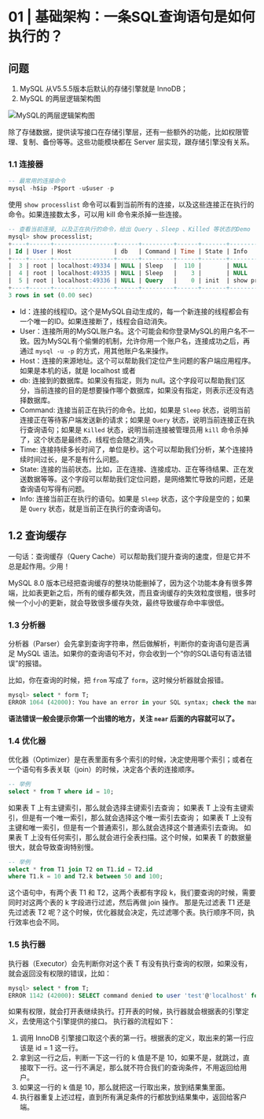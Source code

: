 # 01 | 基础架构：一条SQL查询语句是如何执行的？

## 问题

1. MySQL 从V5.5.5版本后默认的存储引擎就是 InnoDB； 
2. MySQL 的两层逻辑架构图

![MySQL的两层逻辑架构图](https://static001.geekbang.org/resource/image/6f/1b/6f6b4a4b4d3b6b3b6b3b3b3b3b3b1b6f.png)

除了存储数据，提供读写接口在存储引擎层，还有一些额外的功能，比如权限管理、复制、备份等等。这些功能模块都在 Server 层实现，跟存储引擎没有关系。

### 1.1 连接器

```sql
-- 最常用的连接命令
mysql -h$ip -P$port -u$user -p
```

使用 `show processlist` 命令可以看到当前所有的连接，以及这些连接正在执行的命令。如果连接数太多，可以用 kill 命令来杀掉一些连接。

```sql
-- 查看当前连接, 以及正在执行的命令，给出 Query 、Sleep 、Killed 等状态的Demo
mysql> show processlist;
+----+------+-----------------+------+---------+------+-------+------------------+
| Id | User | Host            | db   | Command | Time | State | Info             |
+----+------+-----------------+------+---------+------+-------+------------------+
|  3 | root | localhost:49334 | NULL | Sleep   |  110 |       | NULL             |
|  4 | root | localhost:49335 | NULL | Sleep   |    3 |       | NULL             |
|  5 | root | localhost:49336 | NULL | Query   |    0 | init  | show processlist |
+----+------+-----------------+------+---------+------+-------+------------------+
3 rows in set (0.00 sec)
```

- Id：连接的线程ID。这个是MySQL自动生成的，每一个新连接的线程都会有一个唯一的ID。如果连接断了，线程会自动消失。
- User：连接所用的MySQL账户名。这个可能会和你登录MySQL的用户名不一致。因为MySQL有个偷懒的机制，允许你用一个账户名，连接成功之后，再通过 `mysql -u -p` 的方式，用其他账户名来操作。
- Host：连接的来源地址。这个可以帮助我们定位产生问题的客户端应用程序。如果是本机的话，就是 localhost 或者 
- db: 连接到的数据库。如果没有指定，则为 null。这个字段可以帮助我们区分，当前连接的目的是想要操作哪个数据库，如果没有指定，则表示还没有选择数据库。
- Command: 连接当前正在执行的命令。比如，如果是 `Sleep` 状态，说明当前连接正在等待客户端发送新的请求；如果是 `Query` 状态，说明当前连接正在执行查询语句；如果是 `Killed` 状态，说明当前连接被管理员用 `kill` 命令杀掉了，这个状态是最终态，线程也会随之消失。
- Time: 连接持续多长时间了，单位是秒。这个可以帮助我们分析，某个连接持续时间过长，是不是有什么问题。
- State: 连接的当前状态。比如，正在连接、连接成功、正在等待结果、正在发送数据等等。这个字段可以帮助我们定位问题，是网络繁忙导致的问题，还是查询语句写得有问题。
- Info: 连接当前正在执行的语句。如果是 `Sleep` 状态，这个字段是空的；如果是 `Query` 状态，就是当前正在执行的查询语句。

## 1.2 查询缓存

一句话：查询缓存（Query Cache）可以帮助我们提升查询的速度，但是它并不总是起作用。少用！

MySQL 8.0 版本已经把查询缓存的整块功能删掉了，因为这个功能本身有很多弊端，比如表更新之后，所有的缓存都失效，而且查询缓存的失效粒度很粗，很多时候一个小小的更新，就会导致很多缓存失效，最终导致缓存命中率很低。

### 1.3 分析器

分析器（Parser）会先拿到查询字符串，然后做解析，判断你的查询语句是否满足 MySQL 语法。如果你的查询语句不对，你会收到一个“你的SQL语句有语法错误”的报错。

比如，你在查询的时候，把 `from` 写成了 `form`，这时候分析器就会报错。

```sql
mysql> select * form T;
ERROR 1064 (42000): You have an error in your SQL syntax; check the manual that corresponds to your MySQL server version for the right syntax to use near 'form T' at line 1
```

**语法错误一般会提示你第一个出错的地方，关注 `near` 后面的内容就可以了。**

### 1.4 优化器

优化器（Optimizer）是在表里面有多个索引的时候，决定使用哪个索引；或者在一个语句有多表关联（join）的时候，决定各个表的连接顺序。

```sql
-- 举例
select * from T where id = 10;
```

如果表 T 上有主键索引，那么就会选择主键索引去查询；
如果表 T 上没有主键索引，但是有一个唯一索引，那么就会选择这个唯一索引去查询；
如果表 T 上没有主键和唯一索引，但是有一个普通索引，那么就会选择这个普通索引去查询。
如果表 T 上没有任何索引，那么就会进行全表扫描。这个时候，如果表 T 的数据量很大，就会导致查询特别慢。

```sql
-- 举例
select * from T1 join T2 on T1.id = T2.id
where T1.k = 10 and T2.k between 50 and 100;
```

这个语句中，有两个表 T1 和 T2，这两个表都有字段 k，我们要查询的时候，需要同时对这两个表的 k 字段进行过滤，然后再做 join 操作。
那是先过滤表 T1 还是先过滤表 T2 呢？这个时候，优化器就会决定，先过滤哪个表。执行顺序不同，执行效率也会不同。

### 1.5 执行器

执行器（Executor）会先判断你对这个表 T 有没有执行查询的权限，如果没有，就会返回没有权限的错误，比如：

```sql
mysql> select * from T;
ERROR 1142 (42000): SELECT command denied to user 'test'@'localhost' for table 'T'
```

如果有权限，就会打开表继续执行。打开表的时候，执行器就会根据表的引擎定义，去使用这个引擎提供的接口。
执行器的流程如下：

1. 调用 InnoDB 引擎接口取这个表的第一行。根据表的定义，取出来的第一行应该是 id = 1 这一行。
2. 拿到这一行之后，判断一下这一行的 k 值是不是 10，如果不是，就跳过，直接取下一行。这一行不满足，那么就不符合我们的查询条件，不用返回给用户。
3. 如果这一行的 k 值是 10，那么就把这一行取出来，放到结果集里面。
4. 执行器重复上述过程，直到所有满足条件的行都放到结果集中，返回给客户端。
